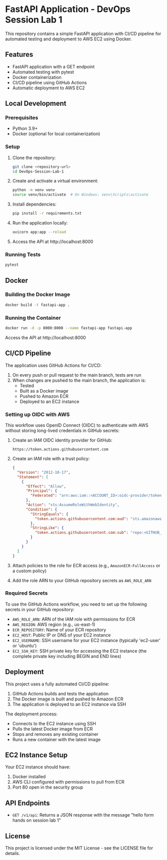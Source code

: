 # FastAPI Application - DevOps Session Lab 1

This repository contains a simple FastAPI application with CI/CD pipeline for automated testing and deployment to AWS EC2 using Docker.

## Features

- FastAPI application with a GET endpoint
- Automated testing with pytest
- Docker containerization
- CI/CD pipeline using GitHub Actions
- Automatic deployment to AWS EC2

## Local Development

### Prerequisites

- Python 3.9+
- Docker (optional for local containerization)

### Setup

1. Clone the repository:
   ```bash
   git clone <repository-url>
   cd DevOps-Session-Lab-1
   ```

2. Create and activate a virtual environment:
   ```bash
   python -m venv venv
   source venv/bin/activate  # On Windows: venv\Scripts\activate
   ```

3. Install dependencies:
   ```bash
   pip install -r requirements.txt
   ```

4. Run the application locally:
   ```bash
   uvicorn app:app --reload
   ```

5. Access the API at http://localhost:8000

### Running Tests

```bash
pytest
```

## Docker

### Building the Docker Image

```bash
docker build -t fastapi-app .
```

### Running the Container

```bash
docker run -d -p 8000:8000 --name fastapi-app fastapi-app
```

Access the API at http://localhost:8000

## CI/CD Pipeline

The application uses GitHub Actions for CI/CD:

1. On every push or pull request to the main branch, tests are run
2. When changes are pushed to the main branch, the application is:
   - Tested
   - Built as a Docker image
   - Pushed to Amazon ECR
   - Deployed to an EC2 instance

### Setting up OIDC with AWS

This workflow uses OpenID Connect (OIDC) to authenticate with AWS without storing long-lived credentials in GitHub secrets:

1. Create an IAM OIDC identity provider for GitHub:
   ```
   https://token.actions.githubusercontent.com
   ```

2. Create an IAM role with a trust policy:
   ```json
   {
     "Version": "2012-10-17",
     "Statement": [
       {
         "Effect": "Allow",
         "Principal": {
           "Federated": "arn:aws:iam::<ACCOUNT_ID>:oidc-provider/token.actions.githubusercontent.com"
         },
         "Action": "sts:AssumeRoleWithWebIdentity",
         "Condition": {
           "StringEquals": {
             "token.actions.githubusercontent.com:aud": "sts.amazonaws.com"
           },
           "StringLike": {
             "token.actions.githubusercontent.com:sub": "repo:<GITHUB_USERNAME>/<REPO_NAME>:*"
           }
         }
       }
     ]
   }
   ```

3. Attach policies to the role for ECR access (e.g., `AmazonECR-FullAccess` or a custom policy)

4. Add the role ARN to your GitHub repository secrets as `AWS_ROLE_ARN`

### Required Secrets

To use the GitHub Actions workflow, you need to set up the following secrets in your GitHub repository:

- `AWS_ROLE_ARN`: ARN of the IAM role with permissions for ECR
- `AWS_REGION`: AWS region (e.g., us-east-1)
- `ECR_REPOSITORY`: Name of your ECR repository
- `EC2_HOST`: Public IP or DNS of your EC2 instance
- `EC2_USERNAME`: SSH username for your EC2 instance (typically 'ec2-user' or 'ubuntu')
- `EC2_SSH_KEY`: SSH private key for accessing the EC2 instance (the complete private key including BEGIN and END lines)

## Deployment

This project uses a fully automated CI/CD pipeline:

1. GitHub Actions builds and tests the application
2. The Docker image is built and pushed to Amazon ECR
3. The application is deployed to an EC2 instance via SSH

The deployment process:
- Connects to the EC2 instance using SSH
- Pulls the latest Docker image from ECR
- Stops and removes any existing container
- Runs a new container with the latest image

## EC2 Instance Setup

Your EC2 instance should have:

1. Docker installed
2. AWS CLI configured with permissions to pull from ECR
3. Port 80 open in the security group

## API Endpoints

- `GET /v1/api`: Returns a JSON response with the message "hello form hands on session lab 1"

## License

This project is licensed under the MIT License - see the LICENSE file for details.